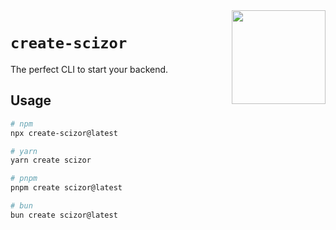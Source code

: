 <img align="right" src="https://github.com/ToastedDev/scizor/assets/50563138/79e9bdd0-cac3-4e6a-b093-b48f77710b4a" width="150">

# `create-scizor`

The perfect CLI to start your backend.

## Usage

```bash
# npm
npx create-scizor@latest

# yarn
yarn create scizor

# pnpm
pnpm create scizor@latest

# bun
bun create scizor@latest
```
